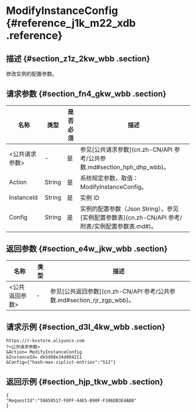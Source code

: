 # ModifyInstanceConfig {#reference_j1k_m22_xdb .reference}

## 描述 {#section_z1z_2kw_wbb .section}

修改实例的配置参数。

## 请求参数 {#section_fn4_gkw_wbb .section}

|名称|类型|是否必须|描述|
|--|--|----|--|
|<公共请求参数\>|-|是|参见[公共请求参数](cn.zh-CN/API 参考/公共参数.md#section_hph_dhp_wbb)。|
|Action|String|是|系统规定参数，取值：ModifyInstanceConfig。|
|InstanceId|String|是|实例 ID|
|Config|String|是|实例的配置参数（Json String）。参见 [实例配置参数表](cn.zh-CN/API 参考/附表/实例配置参数表.md#)。|

## 返回参数 {#section_e4w_jkw_wbb .section}

|名称|类型|描述|
|--|--|--|
|<公共返回参数\>|-|参见[公共返回参数](cn.zh-CN/API 参考/公共参数.md#section_rjr_zgp_wbb)。|

## 请求示例 {#section_d3l_4kw_wbb .section}

```
https://r-kvstore.aliyuncs.com
?<公共请求参数>
&Action= ModifyInstanceConfig
&InstanceId= de5d88e34d004211
&Config={"hash-max-ziplist-entries":"512"}
```

## 返回示例 {#section_hjp_tkw_wbb .section}

```
{
"RequestId":"59A58517-F8FF-44E5-B90F-F386DB3E4AB8"
}
```

